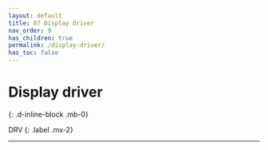 ```yaml
---
layout: default
title: 07 Display driver
nav_order: 9
has_children: true
permalink: /display-driver/
has_toc: false
---
```


# Display driver
{: .d-inline-block .mb-0}

DRV
{: .label .mx-2}

---
